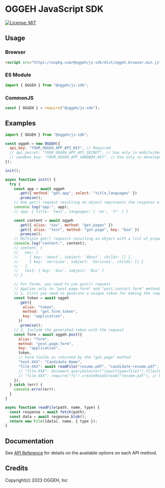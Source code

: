 # OGGEH JavaScript SDK

[![License: MIT](https://img.shields.io/badge/License-MIT-yellow.svg)](https://opensource.org/licenses/MIT)

## Usage

### Browser

```html
<script src="https://unpkg.com/@oggeh/js-sdk/dist/oggeh.browser.min.js"></script>
```

### ES Module

```javascript
import { OGGEH } from "@oggeh/js-sdk";
```

### CommonJS

```javascript
const { OGGEH } = require("@oggeh/js-sdk");
```

## Examples

```javascript
import { OGGEH } from "@oggeh/js-sdk";

const oggeh = new OGGEH({
  api_key: "YOUR_OGGEH_APP_API_KEY", // Required
  // api_secret: "YOUR_OGGEH_APP_API_SECRET", // Use only in mobile/desktop apps
  // sandbox_key: "YOUR_OGGEH_APP_SANDBOX_KEY", // Use only in development environment
});

init();

async function init() {
  try {
    const app = await oggeh
      .get({ method: "get.app", select: "title,languages" })
      .promise();
    // One get() request resulting an object represents the response of the specified method
    console.log("app:", app);
    // app: { title: 'test', languages: [ 'en', 'fr' ] }

    const content = await oggeh
      .get({ alias: "nav", method: "get.pages" })
      .get({ alias: "test", method: "get.page", key: "bio" })
      .promise();
    // Multiple get() requests resulting an object with a list of properties, each property represents the specified method "alias" with a value represents the response of that method
    console.log("content:", content);
    // content: {
    //   nav: [
    //     { key: 'about', subject: 'About', childs: [] },
    //     { key: 'services', subject: 'Services', childs: [] }
    //   ],
    //   test: { key: 'bio', subject: 'Bio' }
    // }

    // For forms, you need to yse post() request
    // Applies only to "post.page.form" and "post.contact.form" methods
    // 1. First you need to generate a unique token for making the request
    const token = await oggeh
      .get({
        alias: "token",
        method: "get.form.token",
        key: "application",
      })
      .promise();
    // 2. Include the generated token with the request
    const form = await oggeh.post({
      alias: "form",
      method: "post.page.form",
      key: "application",
      token,
      // Form fields as returned by the "get.page" method
      "text-XXX": "Candidate Name",
      "file-XXX": await readFile("resume.pdf", "candidate-resume.pdf", "pdf"), // Browser file example 1
      // "file-XXX": document.querySelector("input[type=file]").files[0], // Browser file example 2
      // "file-XXX": require("fs").createReadStream("resume.pdf"), // NodeJS file example
    });
  } catch (err) {
    console.error(err);
  }
}

async function readFile(path, name, type) {
  const response = await fetch(path);
  const data = await response.blob();
  return new File([data], name, { type });
}
```

## Documentation

See [API Reference](https://docs.oggeh.com/#reference-section) for details on the available options on each API method.

## Credits

Copyright(c) 2023 OGGEH, Inc
